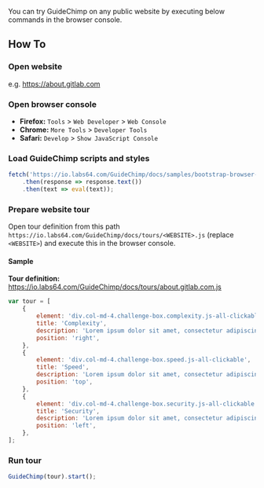You can try GuideChimp on any public website by executing below commands in the browser console.

## How To

### Open website
e.g. https://about.gitlab.com

### Open browser console
- **Firefox:** `Tools` > `Web Developer` > `Web Console`
- **Chrome:**  `More Tools` > `Developer Tools`
- **Safari:**  `Develop` > `Show JavaScript Console`

### Load GuideChimp scripts and styles
```javascript
fetch('https://io.labs64.com/GuideChimp/docs/samples/bootstrap-browser-console.js')
    .then(response => response.text())
    .then(text => eval(text));
```

### Prepare website tour

Open tour definition from this path `https://io.labs64.com/GuideChimp/docs/tours/<WEBSITE>.js` (replace `<WEBSITE>`) and execute this in the browser console.

#### Sample

**Tour definition:** https://io.labs64.com/GuideChimp/docs/tours/about.gitlab.com.js

```javascript
var tour = [
    {
        element: 'div.col-md-4.challenge-box.complexity.js-all-clickable',
        title: 'Complexity',
        description: 'Lorem ipsum dolor sit amet, consectetur adipiscing elit, sed do eiusmod tempor incididunt ut labore et dolore magna aliqua. Ut enim ad minim veniam, quis nostrud exercitation ullamco laboris nisi ut aliquip ex ea commodo consequat. Duis aute irure dolor in reprehenderit in voluptate velit esse cillum dolore eu fugiat nulla pariatur. Excepteur sint occaecat cupidatat non proident, sunt in culpa qui officia deserunt mollit anim id est laborum.',
        position: 'right',
    },
    {
        element: 'div.col-md-4.challenge-box.speed.js-all-clickable',
        title: 'Speed',
        description: 'Lorem ipsum dolor sit amet, consectetur adipiscing elit, sed do eiusmod tempor incididunt ut labore et dolore magna aliqua. Ut enim ad minim veniam, quis nostrud exercitation ullamco laboris nisi ut aliquip ex ea commodo consequat. Duis aute irure dolor in reprehenderit in voluptate velit esse cillum dolore eu fugiat nulla pariatur. Excepteur sint occaecat cupidatat non proident, sunt in culpa qui officia deserunt mollit anim id est laborum.',
        position: 'top',
    },
    {
        element: 'div.col-md-4.challenge-box.security.js-all-clickable',
        title: 'Security',
        description: 'Lorem ipsum dolor sit amet, consectetur adipiscing elit, sed do eiusmod tempor incididunt ut labore et dolore magna aliqua. Ut enim ad minim veniam, quis nostrud exercitation ullamco laboris nisi ut aliquip ex ea commodo consequat. Duis aute irure dolor in reprehenderit in voluptate velit esse cillum dolore eu fugiat nulla pariatur. Excepteur sint occaecat cupidatat non proident, sunt in culpa qui officia deserunt mollit anim id est laborum.',
        position: 'left',
    },
];
```

### Run tour
```javascript
GuideChimp(tour).start();
```

